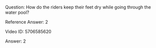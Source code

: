 Question: How do the riders keep their feet dry while going through the water pool?

Reference Answer: 2

Video ID: 5706585620

Answer: 2

